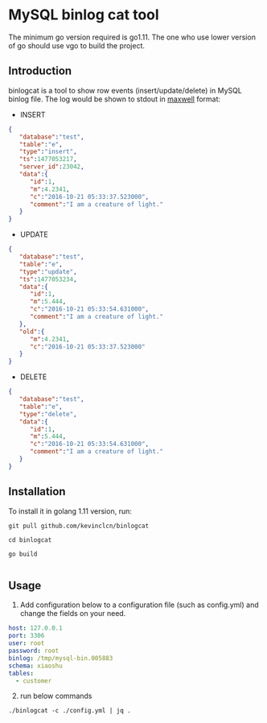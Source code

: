 # MySQL binlog cat tool

The minimum go version required is go1.11. The one who use lower version of go should use vgo to build the project.

## Introduction

binlogcat is a tool to show row events (insert/update/delete) 
in MySQL binlog file. The log would be shown to stdout in 
[maxwell](http://maxwells-daemon.io/dataformat/) format:

- INSERT

```json
{
   "database":"test",
   "table":"e",
   "type":"insert",
   "ts":1477053217,
   "server_id":23042,
   "data":{
      "id":1,
      "m":4.2341,
      "c":"2016-10-21 05:33:37.523000",
      "comment":"I am a creature of light."
   }
}

```

- UPDATE

```json
{
   "database":"test",
   "table":"e",
   "type":"update",
   "ts":1477053234,
   "data":{
      "id":1,
      "m":5.444,
      "c":"2016-10-21 05:33:54.631000",
      "comment":"I am a creature of light."
   },
   "old":{
      "m":4.2341,
      "c":"2016-10-21 05:33:37.523000"
   }
}

```

- DELETE

```json
{
   "database":"test",
   "table":"e",
   "type":"delete",
   "data":{
      "id":1,
      "m":5.444,
      "c":"2016-10-21 05:33:54.631000",
      "comment":"I am a creature of light."
   }
}
```

## Installation

To install it in golang 1.11 version, run:

```
git pull github.com/kevinclcn/binlogcat

cd binlogcat

go build


```

## Usage

1. Add configuration below to a configuration file (such as config.yml) and change the fields on your need.

```yaml
host: 127.0.0.1
port: 3306
user: root
password: root
binlog: /tmp/mysql-bin.005883
schema: xiaoshu
tables:
  - customer
```

2. run below commands


```
./binlogcat -c ./config.yml | jq .

```



